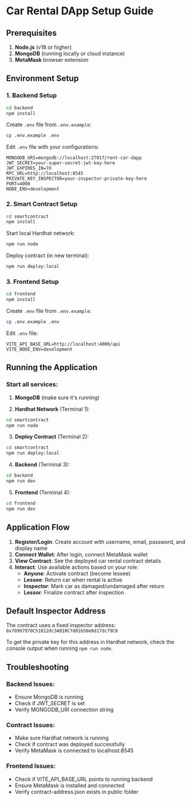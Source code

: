 # Car Rental DApp Setup Guide

## Prerequisites

1. **Node.js** (v18 or higher)
2. **MongoDB** (running locally or cloud instance)
3. **MetaMask** browser extension

## Environment Setup

### 1. Backend Setup

```bash
cd backend
npm install
```

Create `.env` file from `.env.example`:
```bash
cp .env.example .env
```

Edit `.env` file with your configurations:
```
MONGODB_URI=mongodb://localhost:27017/rent-car-dapp
JWT_SECRET=your-super-secret-jwt-key-here
JWT_EXPIRES_IN=7d
RPC_URL=http://localhost:8545
PRIVATE_KEY_INSPECTOR=your-inspector-private-key-here
PORT=4000
NODE_ENV=development
```

### 2. Smart Contract Setup

```bash
cd smartcontract
npm install
```

Start local Hardhat network:
```bash
npm run node
```

Deploy contract (in new terminal):
```bash
npm run deploy:local
```

### 3. Frontend Setup

```bash
cd frontend
npm install
```

Create `.env` file from `.env.example`:
```bash
cp .env.example .env
```

Edit `.env` file:
```
VITE_API_BASE_URL=http://localhost:4000/api
VITE_NODE_ENV=development
```

## Running the Application

### Start all services:

1. **MongoDB** (make sure it's running)

2. **Hardhat Network** (Terminal 1):
```bash
cd smartcontract
npm run node
```

3. **Deploy Contract** (Terminal 2):
```bash
cd smartcontract
npm run deploy:local
```

4. **Backend** (Terminal 3):
```bash
cd backend
npm run dev
```

5. **Frontend** (Terminal 4):
```bash
cd frontend
npm run dev
```

## Application Flow

1. **Register/Login**: Create account with username, email, password, and display name
2. **Connect Wallet**: After login, connect MetaMask wallet
3. **View Contract**: See the deployed car rental contract details
4. **Interact**: Use available actions based on your role:
   - **Anyone**: Activate contract (become lessee)
   - **Lessee**: Return car when rental is active
   - **Inspector**: Mark car as damaged/undamaged after return
   - **Lessor**: Finalize contract after inspection

## Default Inspector Address

The contract uses a fixed inspector address: `0x70997970C51812dc3A010C7d01b50e0d17dc79C8`

To get the private key for this address in Hardhat network, check the console output when running `npm run node`.

## Troubleshooting

### Backend Issues:
- Ensure MongoDB is running
- Check if JWT_SECRET is set
- Verify MONGODB_URI connection string

### Contract Issues:
- Make sure Hardhat network is running
- Check if contract was deployed successfully
- Verify MetaMask is connected to localhost:8545

### Frontend Issues:
- Check if VITE_API_BASE_URL points to running backend
- Ensure MetaMask is installed and connected
- Verify contract-address.json exists in public folder
